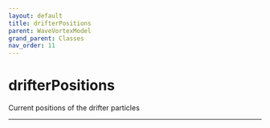 ```yaml
---
layout: default
title: drifterPositions
parent: WaveVortexModel
grand_parent: Classes
nav_order: 11
---
```


#  drifterPositions

Current positions of the drifter particles


---

